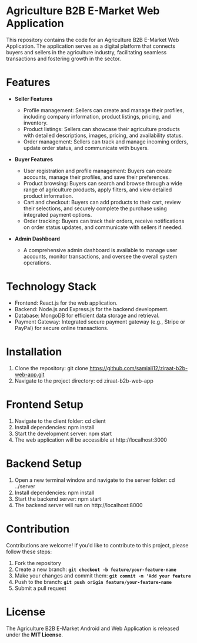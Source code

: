 # Agriculture B2B E-Market Web Application

This repository contains the code for an Agriculture B2B E-Market Web Application. The application serves as a digital platform that connects buyers and sellers in the agriculture industry, facilitating seamless transactions and fostering growth in the sector.

# Features

* **Seller Features**

  * Profile management: Sellers can create and manage their profiles, including company information, product listings, pricing, and inventory.
  * Product listings: Sellers can showcase their agriculture products with detailed descriptions, images, pricing, and availability status.
  * Order management: Sellers can track and manage incoming orders, update order status, and communicate with buyers.

* **Buyer Features**

  * User registration and profile management: Buyers can create accounts, manage their profiles, and save their preferences.
  * Product browsing: Buyers can search and browse through a wide range of agriculture products, apply filters, and view detailed product information.
  * Cart and checkout: Buyers can add products to their cart, review their selections, and securely complete the purchase using integrated payment options.
  * Order tracking: Buyers can track their orders, receive notifications on order status updates, and communicate with sellers if needed.

* **Admin Dashboard**

  * A comprehensive admin dashboard is available to manage user accounts, monitor transactions, and oversee the overall system operations.
 
# Technology Stack

  * Frontend: React.js for the web application. 
  * Backend: Node.js and Express.js for the backend development.
  * Database: MongoDB for efficient data storage and retrieval.
  * Payment Gateway: Integrated secure payment gateway (e.g., Stripe or PayPal) for secure online transactions.

# Installation

  1. Clone the repository: git clone https://github.com/samiali12/ziraat-b2b-web-app.git
  2. Navigate to the project directory: cd ziraat-b2b-web-app

# Frontend Setup
1. Navigate to the client folder: cd client
2. Install dependencies: npm install
3. Start the development server: npm start
4. The web application will be accessible at http://localhost:3000

# Backend Setup
1. Open a new terminal window and navigate to the server folder: cd ../server
2. Install dependencies: npm install
3. Start the backend server: npm start
4. The backend server will run on http://localhost:8000

# Contribution
Contributions are welcome! If you'd like to contribute to this project, please follow these steps:

1. Fork the repository
2. Create a new branch: **`git checkout -b feature/your-feature-name`**
3. Make your changes and commit them: **`git commit -m 'Add your feature`**
4. Push to the branch: **`git push origin feature/your-feature-name`**
5. Submit a pull request

# License
The Agriculture B2B E-Market Android and Web Application is released under the **MIT License**.
